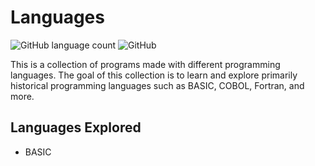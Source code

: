 # Languages
![GitHub language count](https://img.shields.io/github/languages/count/evanalba/languages)
![GitHub](https://img.shields.io/github/license/evanalba/languages)

This is a collection of programs made with different programming languages. The goal of this collection is to learn and explore primarily historical programming languages such as BASIC, COBOL, Fortran, and more.

## Languages Explored
- BASIC
